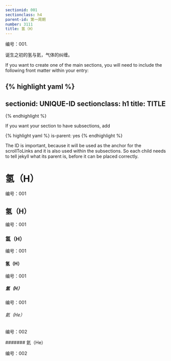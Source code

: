 ```yaml
---
sectionid: 001
sectionclass: h4
parent-id: 第一周期
number: 3111
title: 氢（H）
---
```

编号：001.

诞生之初的氢与氦，气体的纠缠。

If you want to create one of the main sections, you will need to include the following front matter within your entry:

{% highlight yaml %}
---
sectionid: UNIQUE-ID
sectionclass: h1
title: TITLE
---
{% endhighlight %}

If you want your section to have subsections, add

{% highlight yaml %}
is-parent: yes
{% endhighlight %}

The ID is important, because it will be used as the anchor for the scrollToLinks and it is also used within the subsections. So each child needs to tell jekyll what its parent is, before it can be placed correctly.


# 氢（H）

编号：001

## 氢（H）

编号：001

### 氢（H）

编号：001

#### 氢（H）

编号：001

##### 氢（H）

编号：001

###### 氦（He）

编号：002

####### 氦（He）

编号：002